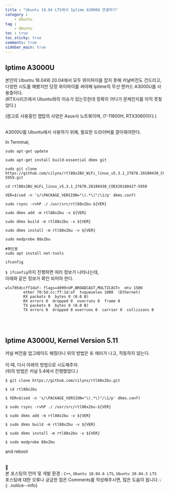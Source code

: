 ```yaml
---
title : "Ubuntu 18.04 LTS에서 Iptime A3000U 연결하기"
category :
    - Ubuntu
tag :
    - Ubuntu
toc : true
toc_sticky: true
comments: true
sidebar_main: true
---
```


## Iptime A3000U
본인의 Ubuntu 18.04와 20.04에서 모두 와이파이를 잡지 못해 커널버전도 건드리고,  
다양한 시도를 해봤지만 당장 와이파이를 써야해 Iptime의 무선 랜카드 A3000U를 사용중이다.<br>
(RTX시리즈에서 Ubuntu와의 이슈가 있는듯한데 정확히 어디가 문제인지를 아직 못찾았다.)

(참고로 사용중인 랩탑의 사양은 Asus사 노트북이며, i7-11800H, RTX3060이다.)<br><br>

A3000U를 Ubuntu에서 사용하기 위해, 필요한 드라이버를 깔아줘야한다.

In Terminal,
```
sudo apt-get update

sudo apt-get install build-essential dkms git

sudo git clone https://github.com/cilynx/rtl88x2BU_WiFi_linux_v5.3.1_27678.20180430_COEX20180427-5959.git

cd rtl88x2BU_WiFi_linux_v5.3.1_27678.20180430_COEX20180427-5959

VER=$(sed -n 's/\PACKAGE_VERSION="\(.*\)"/\1/p' dkms.conf)

sudo rsync -rvhP ./ /usr/src/rtl88x2bu-${VER}

sudo dkms add -m rtl88x2bu -v ${VER}

sudo dkms build -m rtl88x2bu -v ${VER}

sudo dkms install -m rtl88x2bu -v ${VER}

sudo modprobe 88x2bu

#확인용
sudo apt install net-tools

ifconfig
```
`$ ifconfig`까지 진행하면 여러 정보가 나타나는데,<br>
아래와 같은 정보가 확인 되어야 한다.
```
wlx705dccff1daf: flags=4099<UP,BROADCAST,MULTICAST>  mtu 1500
        ether 70:5d:cc:ff:1d:af  txqueuelen 1000  (Ethernet)
        RX packets 0  bytes 0 (0.0 B)
        RX errors 0  dropped 0  overruns 0  frame 0
        TX packets 0  bytes 0 (0.0 B)
        TX errors 0  dropped 0 overruns 0  carrier 0  collisions 0
```
<br><br>

## Iptime A3000U, Kernel Version 5.11
커널 버전을 업그레이드 해줬더니 위의 방법은 또 에러가 나고, 작동하지 않는다.<br><br>
이 때, 다시 아래의 방법으로 시도해주자.<br>
(위의 방법은 커널 5.4에서 진행했었다.)

```
$ git clone https://github.com/cilynx/rtl88x2bu.git

$ cd rtl88x2bu

$ VER=$(sed -n 's/\PACKAGE_VERSION="\(.*\)"/\1/p' dkms.conf)

$ sudo rsync -rvhP ./ /usr/src/rtl88x2bu-${VER}

$ sudo dkms add -m rtl88x2bu -v ${VER}

$ sudo dkms build -m rtl88x2bu -v ${VER}

$ sudo dkms install -m rtl88x2bu -v ${VER}

$ sudo modprobe 88x2bu
```
and reboot<br><br><br>
📣<br>
본 포스팅의 언어 및 개발 환경 : `C++`, `Ubuntu 18.04.6 LTS`, `Ubuntu 20.04.3 LTS`  
포스팅에 대한 오류나 궁금한 점은 Comments를 작성해주시면, 많은 도움이 됩니다.💡
{: .notice--info}